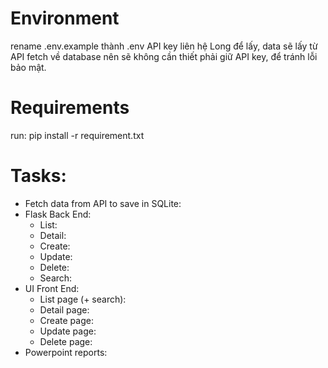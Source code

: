 # Environment
rename .env.example thành .env
API key liên hệ Long để lấy, data sẽ lấy từ API fetch về database nên sẽ không cần thiết phải giữ API key, để tránh lỗi bảo mật.

# Requirements
run:
pip install -r requirement.txt 

# Tasks:
- Fetch data from API to save in SQLite:
- Flask Back End:
    + List:
    + Detail:
    + Create:
    + Update:
    + Delete:
    + Search:
- UI Front End:
    + List page (+ search):
    + Detail page:
    + Create page:
    + Update page:
    + Delete page:
- Powerpoint reports: